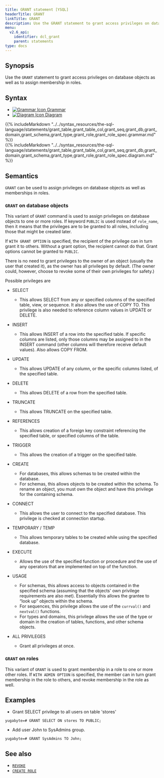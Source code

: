 ```yaml
---
title: GRANT statement [YSQL]
headerTitle: GRANT
linkTitle: GRANT
description: Use the GRANT statement to grant access privileges on database objects as well as to assign membership in roles.
menu:
  v2.6_api:
    identifier: dcl_grant
    parent: statements
type: docs
---
```


## Synopsis

Use the `GRANT` statement to grant access privileges on database objects as well as to assign membership in roles.

## Syntax

<ul class="nav nav-tabs nav-tabs-yb">
  <li >
    <a href="#grammar" class="nav-link active" id="grammar-tab" data-toggle="tab" role="tab" aria-controls="grammar" aria-selected="true">
      <img src="/icons/file-lines.svg" alt="Grammar Icon">
      Grammar
    </a>
  </li>
  <li>
    <a href="#diagram" class="nav-link" id="diagram-tab" data-toggle="tab" role="tab" aria-controls="diagram" aria-selected="false">
      <img src="/icons/diagram.svg" alt="Diagram Icon">
      Diagram
    </a>
  </li>
</ul>

<div class="tab-content">
  <div id="grammar" class="tab-pane fade show active" role="tabpanel" aria-labelledby="grammar-tab">
  {{% includeMarkdown "../../syntax_resources/the-sql-language/statements/grant_table,grant_table_col,grant_seq,grant_db,grant_domain,grant_schema,grant_type,grant_role,grant_role_spec.grammar.md" %}}
  </div>
  <div id="diagram" class="tab-pane fade" role="tabpanel" aria-labelledby="diagram-tab">
  {{% includeMarkdown "../../syntax_resources/the-sql-language/statements/grant_table,grant_table_col,grant_seq,grant_db,grant_domain,grant_schema,grant_type,grant_role,grant_role_spec.diagram.md" %}}
  </div>
</div>

## Semantics

`GRANT` can be used to assign privileges on database objects as well as memberships in roles.

### `GRANT` on database objects

This variant of `GRANT` command is used to assign privileges on database objects to one or more roles.
If keyword `PUBLIC` is used instead of `role_name`, then it means that the privileges are to be granted to all roles, including those that might be created later.

If `WITH GRANT OPTION` is specified, the recipient of the privilege can in turn grant it to others. Without a grant option, the recipient cannot do that. Grant options cannot be granted to `PUBLIC`.

There is no need to grant privileges to the owner of an object (usually the user that created it), as the owner has all privileges by default. (The owner could, however, choose to revoke some of their own privileges for safety.)

Possible privileges are

- SELECT

  - This allows SELECT from any or specified columns of the specified table, view, or sequence. It also allows the use of COPY TO. This privilege is also needed to reference column values in UPDATE or DELETE.

- INSERT

  - This allows INSERT of a row into the specified table. If specific columns are listed, only those columns may be assigned to in the INSERT command (other columns will therefore receive default values). Also allows COPY FROM.

- UPDATE

  - This allows UPDATE of any column, or the specific columns listed, of the specified table.

- DELETE
  - This allows DELETE of a row from the specified table.

- TRUNCATE

  - This allows TRUNCATE on the specified table.

- REFERENCES

  - This allows creation of a foreign key constraint referencing the specified table, or specified columns of the table.

- TRIGGER

  - This allows the creation of a trigger on the specified table.

- CREATE

  - For databases, this allows schemas to be created within the database.
  - For schemas, this allows objects to be created within the schema. To rename an object, you must own the object and have this privilege for the containing schema.

- CONNECT

  - This allows the user to connect to the specified database. This privilege is checked at connection startup.

- TEMPORARY / TEMP

  - This allows temporary tables to be created while using the specified database.

- EXECUTE

  - Allows the use of the specified function or procedure and the use of any operators that are implemented on top of the function.

- USAGE

  - For schemas, this allows access to objects contained in the specified schema (assuming that the objects' own privilege requirements are also met). Essentially this allows the grantee to “look up” objects within the schema.
  - For sequences, this privilege allows the use of the `currval()` and `nextval()` functions.
  - For types and domains, this privilege allows the use of the type or domain in the creation of tables, functions, and other schema objects.

- ALL PRIVILEGES

  - Grant all privileges at once.

### `GRANT` on roles

This variant of `GRANT` is used to grant membership in a role to one or more other roles.
If `WITH ADMIN OPTION` is specified, the member can in turn grant membership in the role to others, and revoke membership in the role as well.

## Examples

- Grant SELECT privilege to all users on table 'stores'

```plpgsql
yugabyte=# GRANT SELECT ON stores TO PUBLIC;
```

- Add user John to SysAdmins group.

```plpgsql
yugabyte=# GRANT SysAdmins TO John;
```

## See also

- [`REVOKE`](../dcl_revoke)
- [`CREATE ROLE`](../dcl_create_role)
